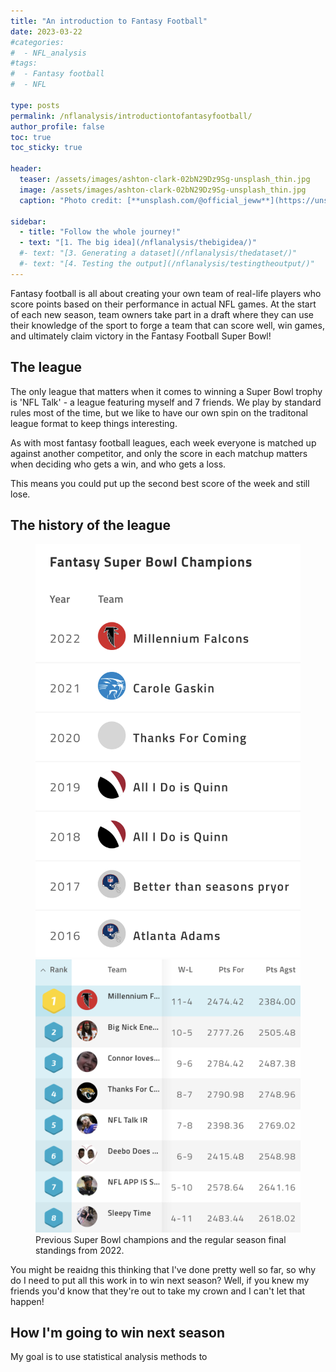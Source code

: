 ```yaml
---
title: "An introduction to Fantasy Football"
date: 2023-03-22
#categories:
#  - NFL_analysis
#tags:
#  - Fantasy football
#  - NFL

type: posts
permalink: /nflanalysis/introductiontofantasyfootball/
author_profile: false
toc: true
toc_sticky: true

header:
  teaser: /assets/images/ashton-clark-02bN29Dz9Sg-unsplash_thin.jpg
  image: /assets/images/ashton-clark-02bN29Dz9Sg-unsplash_thin.jpg
  caption: "Photo credit: [**unsplash.com/@official_jeww**](https://unsplash.com/@official_jeww)"

sidebar:
  - title: "Follow the whole journey!"
  - text: "[1. The big idea](/nflanalysis/thebigidea/)"
  #- text: "[3. Generating a dataset](/nflanalysis/thedataset/)"
  #- text: "[4. Testing the output](/nflanalysis/testingtheoutput/)"
---
```


Fantasy football is all about creating your own team of real-life players who score points based on their performance in actual NFL games. At the start of each new season, team owners take part in a draft where they can use their knowledge of the sport to forge a team that can score well, win games, and ultimately claim victory in the Fantasy Football Super Bowl!

## The league
The only league that matters when it comes to winning a Super Bowl trophy is 'NFL Talk' - a league featuring myself and 7 friends. We play by standard rules most of the time, but we like to have our own spin on the traditonal league format to keep things interesting.

As with most fantasy football leagues, each week everyone is matched up against another competitor, and only the score in each matchup matters when deciding who gets a win, and who gets a loss. 

This means you could put up the second best score of the week and still lose.

## The history of the league

<figure class="half">
    <a href="/assets/images/league_champion_history.png"><img src="/assets/images/league_champion_history.png"></a>
    <a href="/assets/images/season_standings_2022.png"><img src="/assets/images/season_standings_2022.png"></a>
    <figcaption>Previous Super Bowl champions and the regular season final standings from 2022.</figcaption>
</figure>

You might be reaidng this thinking that I've done pretty well so far, so why do I need to put all this work in to win next season? Well, if you knew my friends you'd know that they're out to take my crown and I can't let that happen!

## How I'm going to win next season
My goal is to use statistical analysis methods to
